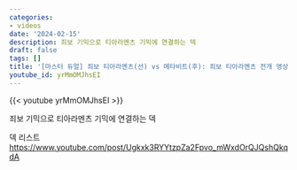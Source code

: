 ```yaml
---
categories:
- videos
date: '2024-02-15'
description: 죄보 기믹으로 티아라멘츠 기믹에 연결하는 덱
draft: false
tags: []
title: '[마스터 듀얼] 죄보 티아라멘츠(선) vs 메타비트(후): 죄보 티아라멘츠 전개 영상'
youtube_id: yrMmOMJhsEI
---
```



{{< youtube yrMmOMJhsEI >}}

죄보 기믹으로 티아라멘츠 기믹에 연결하는 덱

덱 리스트
https://www.youtube.com/post/Ugkxk3RYYtzpZa2Fpvo_mWxdOrQJQshQkqdA